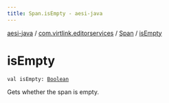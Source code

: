 ```yaml
---
title: Span.isEmpty - aesi-java
---
```


[aesi-java](../../index.html) / [com.virtlink.editorservices](../index.html) / [Span](index.html) / [isEmpty](.)

# isEmpty

`val isEmpty: `[`Boolean`](https://kotlinlang.org/api/latest/jvm/stdlib/kotlin/-boolean/index.html)

Gets whether the span is empty.

